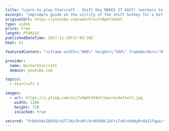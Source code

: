 ```yaml
---
title: "Learn to play Starcraft - Shift Key MAKES IT EASY! (workers to gas, waypoints, ctrl grps, moving)"
excerpt: "impromptu guide on the utility of the shift hotkey for a bit of everything"
originalUrl: https://youtube.com/watch?v=7x9pHr544oY
type: video
price: Free
length: PT4M21S
publishedDateTime: 2017-11-19T17:05:30Z
heat: 51

featuredContent: "<iframe width=\"800\" height=\"500\" frameborder=\"0\" src=\"https://www.youtube.com/embed/7x9pHr544oY\" allow=\"accelerometer; autoplay; encrypted-media; gyroscope; picture-in-picture\" allowfullscreen></iframe>"

provider:
  name: WinterStarcraft
  domain: youtube.com

topics:
  - StarCraft 2

images:
  - url: https://i.ytimg.com/vi/7x9pHr544oY/maxresdefault.jpg
    width: 1280
    height: 720
    isCached: true

secured: "VrDdshAsIQh5Q/zGTl36zJhv0f/hrAKXObCZoF+i7o8/+HaNyRrda1lFqpa/vYQg3cbHxJyJYpv8gwXBW7IN9scmnVc05XlD4ZZ6kL0yDq4BUVucCTJFEN10bAypwFTFYUBHtbohmKQreB4PQAfnkCmiwPDr4VMghvvAYGFx9rdqBFSdFUb7gYsjk1zHP3S39tREjdTusFoPO5IdzaVVx6d7QJjbgkK8ySrbeJqk1h89T8pOnPmHrOE/s7D4nPLBr4HbtzasUaZ9cZd91N3Jgwa974ZB8apTu7FIXENpRxiGC/5Osb9eSiT4zczt7eJIl+KrI5qBS5tDrzYbhxXiq6BnhfNJreW/7OmZuBrATToBMtrs4VVd3+yEs8E0Am/UavsrW4pITDo4fZziSwvF/7LZH40U+nQWAaMN62c/phQ=;mQVYVAeDGSHnKiPD48h74Q=="
---
```


